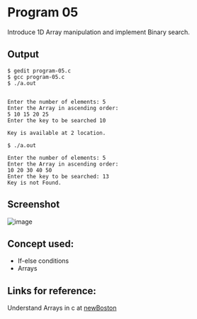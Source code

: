 # Program 05

Introduce 1D Array manipulation and implement Binary search.

## Output 

```shell
$ gedit program-05.c 
$ gcc program-05.c
$ ./a.out


Enter the number of elements: 5
Enter the Array in ascending order:
5 10 15 20 25
Enter the key to be searched 10

Key is available at 2 location.

$ ./a.out

Enter the number of elements: 5
Enter the Array in ascending order:
10 20 30 40 50
Enter the key to be searched: 13
Key is not Found.

```

## Screenshot

![image](https://user-images.githubusercontent.com/44167922/50255925-f99cb100-0419-11e9-9ac1-ff148b3b4ca3.png)

## Concept used:

- If-else conditions
- Arrays

## Links for reference:

Understand Arrays in c at [newBoston](https://www.youtube.com/watch?v=7F-Q2oVBYKk&index=9&list=PL6gx4Cwl9DGAKIXv8Yr6nhGJ9Vlcjyymq "Link to YouTube video")


